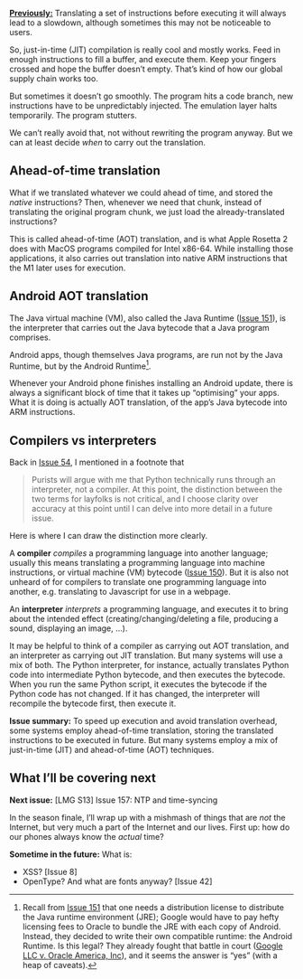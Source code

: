 [**Previously:**](https://buttondown.email/laymansguide/archive/) Translating a set of instructions before executing it will always lead to a slowdown, although sometimes this may not be noticeable to users.

So, just-in-time (JIT) compilation is really cool and mostly works. Feed in enough instructions to fill a buffer, and execute them. Keep your fingers crossed and hope the buffer doesn’t empty. That’s kind of how our global supply chain works too.

But sometimes it doesn’t go smoothly. The program hits a code branch, new instructions have to be unpredictably injected. The emulation layer halts temporarily. The program stutters.

We can’t really avoid that, not without rewriting the program anyway. But we can at least decide *when* to carry out the translation.

## Ahead-of-time translation

What if we translated whatever we could ahead of time, and stored the *native* instructions? Then, whenever we need that chunk, instead of translating the original program chunk, we just load the already-translated instructions?

This is called ahead-of-time (AOT) translation, and is what Apple Rosetta 2 does with MacOS programs compiled for Intel x86-64. While installing those applications, it also carries out translation into native ARM instructions that the M1 later uses for execution.

## Android AOT translation

The Java virtual machine (VM), also called the Java Runtime ([Issue 151](https://buttondown.email/laymansguide/archive/lmg-s12-issue-151-the-java-vm/)), is the interpreter that carries out the Java bytecode that a Java program comprises.

Android apps, though themselves Java programs, are run not by the Java Runtime, but by the Android Runtime[^1].

[^1]: Recall from [Issue 151](https://buttondown.email/laymansguide/archive/lmg-s12-issue-151-the-java-vm/) that one needs a distribution license to distribute the Java runtime environment (JRE); Google would have to pay hefty licensing fees to Oracle to bundle the JRE with each copy of Android. Instead, they decided to write their own compatible runtime: the Android Runtime. Is this legal? They already fought that battle in court ([Google LLC v. Oracle America, Inc](https://en.wikipedia.org/wiki/Google_LLC_v._Oracle_America,_Inc.)), and it seems the answer is “yes” (with a heap of caveats).

Whenever your Android phone finishes installing an Android update, there is always a significant block of time that it takes up “optimising” your apps. What it is doing is actually AOT translation, of the app’s Java bytecode into ARM instructions.

## Compilers vs interpreters

Back in [Issue 54](https://buttondown.email/laymansguide/archive/lmg-s5-issue-54-compiling-programming-code-into/), I mentioned in a footnote that

> Purists will argue with me that Python technically runs through an interpreter, not a compiler. At this point, the distinction between the two terms for layfolks is not critical, and I choose clarity over accuracy at this point until I can delve into more detail in a future issue.

Here is where I can draw the distinction more clearly.

A **compiler** *compiles* a programming language into another language; usually this means translating a programming language into machine instructions, or virtual machine (VM) bytecode ([Issue 150]()). But it is also not unheard of for compilers to translate one programming language into another, e.g. translating to Javascript for use in a webpage.

An **interpreter** *interprets* a programming language, and executes it to bring about the intended effect (creating/changing/deleting a file, producing a sound, displaying an image, …).

It may be helpful to think of a compiler as carrying out AOT translation, and an interpreter as carrying out JIT translation. But many systems will use a mix of both. The Python interpreter, for instance, actually translates Python code into intermediate Python bytecode, and then executes the bytecode. When you run the same Python script, it executes the bytecode if the Python code has not changed. If it has changed, the interpreter will recompile the bytecode first, then execute it.

**Issue summary:** To speed up execution and avoid translation overhead, some systems employ ahead-of-time translation, storing the translated instructions to be executed in future. But many systems employ a mix of just-in-time (JIT) and ahead-of-time (AOT) techniques.

## What I’ll be covering next

**Next issue:** [LMG S13] Issue 157: NTP and time-syncing

In the season finale, I’ll wrap up with a mishmash of things that are *not* the Internet, but very much a part of the Internet and our lives. First up: how do our phones always know the *actual* time?

**Sometime in the future:** What is:

- XSS? [Issue 8]
- OpenType? And what are fonts anyway? [Issue 42]
